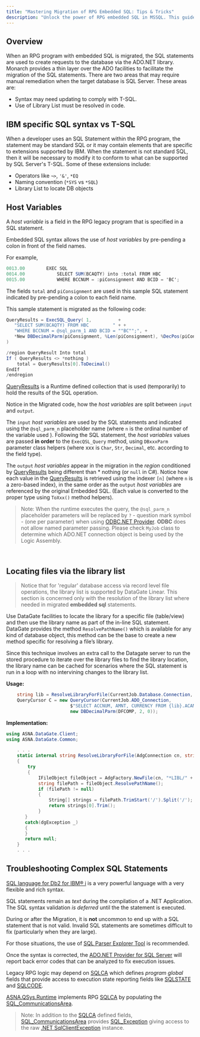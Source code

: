```yaml
---
title: "Mastering Migration of RPG Embedded SQL: Tips & Tricks"
description: "Unlock the power of RPG embedded SQL in MSSQL. This guide offers insights, best practices, and tips for effective database management and queries."
---
```


## Overview

When an RPG program with embedded SQL is migrated, the SQL statements are used to create requests to the database via the ADO.NET library.  Monarch provides a thin layer over the ADO facilities to facilitate the migration of the SQL statements.  There are two areas that may require manual remediation when the target database is SQL Server.  These areas are:
   - Syntax may need updating to comply with T-SQL.
   - Use of Library List must be resolved in code.

## IBM specific SQL syntax vs T-SQL

When a developer uses an SQL Statement within the RPG program, the statement may be standard SQL or it may contain elements that are specific to extensions supported by IBM.  When the statement is not standard SQL, then it will be necessary to modify it to conform to what can be supported by SQL Server's T-SQL. Some of these extensions include:
 - Operators like `¬>`, `'&'`, `*EQ`
 - Naming convention (`*SYS` vs `*SQL`)
 - Library List to locate DB objects

## Host Variables

A *host variable* is a field in the RPG legacy program that is specified in a SQL statement.

Embedded SQL syntax allows the use of *host variables* by pre-pending a colon in front of the field names.

For example,

```cs
0013.00        EXEC SQL                                                                                         
0014.00            SELECT SUM(BCAQTY) into :total FROM HBC
0015.00            WHERE BCCNUM = :piConsignment AND BCID = 'BC';                                                              
```

The fields `total` and `piConsignment` are used in this sample SQL statement indicated by pre-pending a colon to each field name.

This sample statement is migrated as the following code:

```cs
QueryResults = ExecSQL_Query( 1,          +
   "SELECT SUM(BCAQTY) FROM HBC         " + + 
   "WHERE BCCNUM = @sql_parm_1 AND BCID = ""BC"";", + 
   *New DBDecimalParm(piConsignment, %Len(piConsignment), %DecPos(piConsignment)) +
)

/region QueryResult Into total
If ( QueryResults <> *nothing )
    total = QueryResults[0].ToDecimal()
EndIf
/endregion
```

[QueryResults](/reference/runtime/qsys-runtime-job-support/query-results.html) is a Runtime defined collection that is used (temporarily) to hold the results of the SQL operation.

Notice in the Migrated code, how the *host variables* are split between `input` and `output`. 

The `input` *host variables* are used by the SQL statements and indicated using the `@sql_parm_n` placeholder name (where `n` is the ordinal number of the variable used ). Following the SQL statement, the *host variables* values are passed **in order** to the `ExecQSL_Query` method, using `DBxxxParm` parameter class helpers (where xxx is `Char`, `Str`, `Decimal`, etc. according to the field type).

The `output` *host variables* appear in the migration in the *region* conditioned by [QueryResults](/reference/runtime/qsys-runtime-job-support/query-results.html) being different than  * nothing (or `null` in C#). Notice how each value in the [QueryResults](/reference/runtime/qsys-runtime-job-support/query-results.html) is retrieved using the indexer `[n]` (where `n` is a zero-based index), in the same order as the `output` *host variables* are referenced by the original Embedded SQL. (Each value is converted to the proper type using `ToXxx()` method helpers).

>Note: When the runtime executes the query, the `@sql_parm_n` placeholder parameters will be replaced by `?` - question mark symbol - (one per parameter) when using [ODBC.NET Provider](https://learn.microsoft.com/en-us/dotnet/api/system.data.odbc.odbccommand.commandtext?view=dotnet-plat-ext-8.0). **ODBC** does not allow named parameter passing. Please check `MyJob` class to determine which ADO.NET connection object is being used by the Logic Assembly.

<br>

## Locating files via the library list

> Notice that for 'regular' database access via record level file operations, the library list is supported by DataGate Linear. This section is concerned only with the resolution of the library list where needed in migrated **embedded sql** statements.

Use DataGate facilities to locate the library for a specific file (table/view) and then use the library name as part of the in-line SQL statement.  DataGate provides the method `ResolvePathName()` which is available for any kind of database object, this method can be the base to create a new method  specific for resolving a file’s library. 

Since this technique involves an extra call to the Datagate server to run the stored procedure to iterate over the library files to find the library location, the library name can be cached for scenarios where the SQL statement is run in a loop with no intervining changes to the library list.

**Usage:**
```cs
    string lib = ResolveLibraryForFile(CurrentJob.Database.Connection, "ACAMCU");
    QueryCursor C = new QueryCursor(CurrentJob.ADO_Connection, 
                        $"SELECT ACCNUM, AMNT, CURRENCY FROM {lib}.ACAMCU " + "WHERE COMPANY = @sql_parm_1;", 
                        new DBDecimalParm(DFCOMP, 2, 0));
```              

**Implementation:**
```cs
using ASNA.DataGate.Client;
using ASNA.DataGate.Common;

    . . .
    static internal string ResolveLibraryForFile(AdgConnection cn, string fileName)
    {
        try
        {
            IFileObject fileObject = AdgFactory.NewFile(cn, "*LIBL/" + fileName.Trim());
            string filePath = fileObject.ResolvePathName();
            if (filePath != null)
            {
                String[] strings = filePath.TrimStart('/').Split('/');
                return strings[0].Trim();
            }
       }
       catch(dgException _)
       {
       }
       return null;
    }
    . . . 
```

## Troubleshooting Complex SQL Statements

[SQL language for Db2 for IBM® i](https://www.ibm.com/docs/en/i/7.5?topic=reference-sql) is a very powerful language with a very flexible and rich syntax.

SQL statements remain as *text* during the compilation of a .NET Application. The SQL syntax validation *is deferred* until the the statement is executed. 

During or after the Migration, it is **not** uncommon to end up with a SQL statement that is not valid. Invalid SQL statements are sometimes difficult to fix (particularly when they are large).  

For those situations, the use of [SQL Parser Explorer Tool](/examples/sql-parser-explorer.html) is recommended.

Once the syntax is corrected, the [ADO.NET Provider for SQL Server](https://learn.microsoft.com/en-us/sql/connect/ado-net/microsoft-ado-net-sql-server?view=sql-server-ver16) will report back error codes that can be analyzed to fix execution issues.

Legacy RPG logic may depend on [SQLCA](https://www.ibm.com/docs/en/i/7.3?topic=reference-sqlca-sql-communication-area) which defines *program global* fields that provide access to execution state reporting fields like [SQLSTATE](https://www.ibm.com/docs/en/i/7.3?topic=area-field-descriptions) and [SQLCODE](https://www.ibm.com/docs/en/i/7.3?topic=area-field-descriptions).

[ASNA.QSys.Runtime](/concepts/architecture/asna-qsys.html) implements RPG [SQLCA](https://www.ibm.com/docs/en/i/7.3?topic=reference-sqlca-sql-communication-area) by populating the [SQL_CommunicationsArea](program-sql-communications-area-class.html).

>Note: In addition to the [SQLCA](https://www.ibm.com/docs/en/i/7.3?topic=area-field-descriptions) defined fields, [SQL_CommunicationsArea](/reference/runtime/qsys-runtime-job-support/sql-communications-area.html) provides [SQL_Exception](/reference/runtime/qsys-runtime-job-support/sql-communications-area.html#properties) giving access to the raw [.NET SqlClientException](https://learn.microsoft.com/en-us/dotnet/api/system.data.sqlclient.sqlexception?view=dotnet-plat-ext-8.0) instance.
